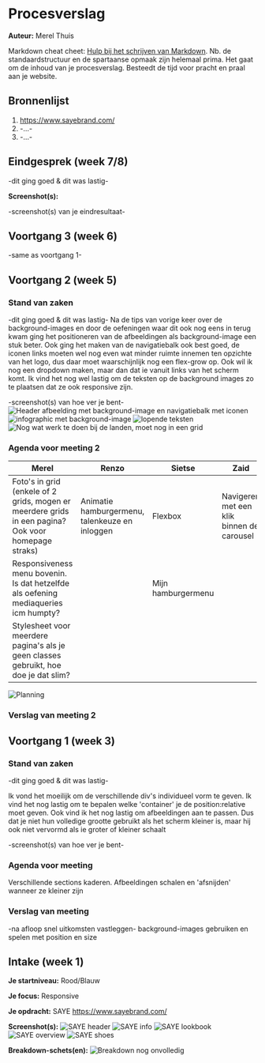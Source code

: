 # Procesverslag
**Auteur:** Merel Thuis

Markdown cheat cheet: [Hulp bij het schrijven van Markdown](https://github.com/adam-p/markdown-here/wiki/Markdown-Cheatsheet). Nb. de standaardstructuur en de spartaanse opmaak zijn helemaal prima. Het gaat om de inhoud van je procesverslag. Besteedt de tijd voor pracht en praal aan je website.



## Bronnenlijst
1. https://www.sayebrand.com/
2. -...-
3. -...-



## Eindgesprek (week 7/8)

-dit ging goed & dit was lastig-

**Screenshot(s):**

-screenshot(s) van je eindresultaat-



## Voortgang 3 (week 6)

-same as voortgang 1-



## Voortgang 2 (week 5)

### Stand van zaken

-dit ging goed & dit was lastig-
Na de tips van vorige keer over de background-images en door de oefeningen waar dit ook nog eens in terug kwam ging het positioneren van de afbeeldingen als background-image een stuk beter. Ook ging het maken van de navigatiebalk ook best goed, de iconen links moeten wel nog even wat minder ruimte innemen ten opzichte van het logo, dus daar moet waarschijnlijk nog een flex-grow op. Ook wil ik nog een dropdown maken, maar dan dat ie vanuit links van het scherm komt. Ik vind het nog wel lastig om de teksten op de background images zo te plaatsen dat ze ook responsive zijn.

-screenshot(s) van hoe ver je bent-
![Header afbeelding met background-image en navigatiebalk met iconen](images/screen-voortgang2-1.png)
![infographic met background-image](images/screen-voortgang2-2.png)
![lopende teksten](images/screen-voortgang2-3.png)
![Nog wat werk te doen bij de landen, moet nog in een grid](images/screen-voortgang2-4.png)

### Agenda voor meeting 2

| Merel | Renzo | Sietse | Zaid |
| ----- | ----- | ------ | ---- |
| Foto's in grid (enkele of 2 grids, mogen er meerdere grids in een pagina? Ook voor homepage straks) | Animatie hamburgermenu, talenkeuze en inloggen | Flexbox | Navigeren met een klik binnen de carousel |
| Responsiveness menu bovenin. Is dat hetzelfde als oefening mediaqueries icm humpty? |  | Mijn hamburgermenu |   |
| Stylesheet voor meerdere pagina's als je geen classes gebruikt, hoe doe je dat slim? |  |  |  |

![Planning](images/planning-voortgang2.jpeg)

### Verslag van meeting 2


## Voortgang 1 (week 3)

### Stand van zaken

-dit ging goed & dit was lastig-

Ik vond het moeilijk om de verschillende div's individueel vorm te geven. Ik vind het nog lastig om te bepalen welke 'container' je de position:relative moet geven.
Ook vind ik het nog lastig om afbeeldingen aan te passen. Dus dat je niet hun volledige grootte gebruikt als het scherm kleiner is, maar hij ook niet vervormd als ie groter of kleiner schaalt

-screenshot(s) van hoe ver je bent-

### Agenda voor meeting

Verschillende sections kaderen.
Afbeeldingen schalen en 'afsnijden' wanneer ze kleiner zijn

### Verslag van meeting

-na afloop snel uitkomsten vastleggen-
background-images gebruiken en spelen met position en size


## Intake (week 1)

**Je startniveau:** Rood/Blauw

**Je focus:** Responsive

**Je opdracht:** SAYE https://www.sayebrand.com/

**Screenshot(s):**
![SAYE header](/images/SAYE-header.png)
![SAYE info](/images/SAYE-info.png)
![SAYE lookbook](/images/SAYE-lookbook.png)
![SAYE overview](/images/SAYE-overview.png)
![SAYE shoes](/images/SAYE-shoes.png)

**Breakdown-schets(en):**
![Breakdown nog onvolledig](/images/Breakdown.png)
